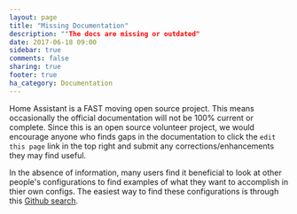 ```yaml
---
layout: page
title: "Missing Documentation"
description: ""The docs are missing or outdated"
date: 2017-06-18 09:00
sidebar: true
comments: false
sharing: true
footer: true
ha_category: Documentation
---
```



Home Assistant is a FAST moving open source project.  This means occasionally the official documentation will not be 100% current or complete.  Since this is an open source volunteer project, we would encourage anyone who finds gaps in the documentation to click the `edit this page` link in the top right and submit any corrections/enhancements they may find useful.

In the absence of information, many users find it beneficial to look at other people's configurations to find examples of what they want to accomplish in thier own configs.  The easiest way to find these configurations is through this [Github search](https://github.com/search?q=topic%3Ahome-assistant-config&type=Repositories).
